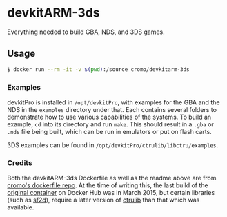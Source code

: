 # devkitARM-3ds

Everything needed to build GBA, NDS, and 3DS games.

## Usage

```sh
$ docker run --rm -it -v $(pwd):/source cromo/devkitarm-3ds
```

### Examples

devkitPro is installed in `/opt/devkitPro`, with examples for the GBA and the NDS in the `examples` directory under that. Each contains several folders to demonstrate how to use various capabilities of the systems. To build an example, `cd` into its directory and run `make`. This should result in a `.gba` or `.nds` file being built, which can be run in emulators or put on flash carts.

3DS examples can be found in `/opt/devkitPro/ctrulib/libctru/examples`.

### Credits

Both the devkitARM-3ds Dockerfile as well as the readme above are from [cromo's dockerfile repo](https://github.com/cromo/dockerfiles/tree/master/devkitARM-3ds). At the time of writing this, the last build of the [original container](https://hub.docker.com/r/cromo/devkitarm-3ds/) on Docker Hub was in March 2015, but certain libraries (such as [sf2d](https://github.com/xerpi/sf2dlib/tree/master/libsf2d)), require a later version of [ctrulib](https://github.com/smealum/ctrulib) than that which was available.
